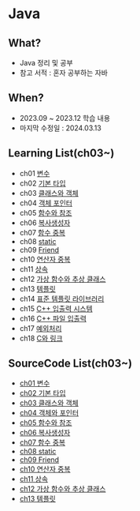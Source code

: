 # Java

## What? 
* Java 정리 및 공부
* 참고 서적 : 혼자 공부하는 자바

## When?
* 2023.09 ~ 2023.12 학습 내용
* 마지막 수정일 : 2024.03.13

## Learning List(ch03~)
* ch01 [변수](https://github.com/BangYunseo/TIL/blob/main/Language/Java/ch01_Variable.md)
* ch02 [기본 타입](https://github.com/BangYunseo/TIL/blob/main/Language/Java/ch02_PrimitiveType.md)
* ch03 [클래스와 객체](https://github.com/BangYunseo/TIL/blob/main/Cpp/ch03_ClassAndObject.md)
* ch04 [객체 포인터](https://github.com/BangYunseo/TIL/blob/main/Cpp/ch04_ObjectPointer.md)
* ch05 [함수와 참조](https://github.com/BangYunseo/TIL/blob/main/Cpp/ch05_FunctionAndReference.md)
* ch06 [복사생성자](https://github.com/BangYunseo/TIL/blob/main/Cpp/ch06_CopyConstructor.md)
* ch07 [함수 중복](https://github.com/BangYunseo/TIL/blob/main/Cpp/ch07_FunctionOverloading.md)
* ch08 [static](https://github.com/BangYunseo/TIL/blob/main/Cpp/ch08_Static.md)
* ch09 [Friend](https://github.com/BangYunseo/TIL/blob/main/Cpp/ch09_Friend.md)
* ch10 [연산자 중복](https://github.com/BangYunseo/TIL/blob/main/Cpp/ch10_OperatorOverloadingFunction.md)
* ch11 [상속](https://github.com/BangYunseo/TIL/blob/main/Cpp/ch11_Inheritance.md)
* ch12 [가상 함수와 추상 클래스](https://github.com/BangYunseo/TIL/blob/main/Cpp/ch12_VirtualFunctionAndAbstractClass.md)
* ch13 [템플릿](https://github.com/BangYunseo/TIL/blob/main/Cpp/ch13_Template.md)
* ch14 [표준 템플릿 라이브러리](https://github.com/BangYunseo/TIL/blob/main/Cpp/ch14_StandardTemplateLibrary.md)
* ch15 [C++ 입출력 시스템](https://github.com/BangYunseo/TIL/blob/main/Cpp/ch15_C%2B%2BIOSystem.md)
* ch16 [C++ 파일 입출력](https://github.com/BangYunseo/TIL/blob/main/Cpp/ch16_C%2B%2BFileIO.md)
* ch17 [예외처리](https://github.com/BangYunseo/TIL/blob/main/Cpp/ch17_ExceptionHandling.md)
* ch18 [C와 링크](https://github.com/BangYunseo/TIL/blob/main/Cpp/ch18_LinkingWithC.md)

## SourceCode List(ch03~)
* [ch01 변수](https://github.com/BangYunseo/SelfStudyJava/tree/main/ch01_Variable)
* [ch02 기본 타입](https://github.com/BangYunseo/SelfStudyJava/tree/main/ch02_PrimitiveType)
* [ch03 클래스와 객체](https://github.com/BangYunseo/Basic_CPP/tree/main/ch03_ClassAndObject)
* [ch04 객체와 포인터](https://github.com/BangYunseo/Basic_CPP/tree/main/ch04_ObjectPointer)
* [ch05 함수와 참조](https://github.com/BangYunseo/Basic_CPP/tree/main/ch05_FunctionAndReference)
* [ch06 복사생성자](https://github.com/BangYunseo/Basic_CPP/tree/main/ch06_CopyConstructor)
* [ch07 함수 중복](https://github.com/BangYunseo/Basic_CPP/tree/main/ch07_FunctionOverloading)
* [ch08 static](https://github.com/BangYunseo/Basic_CPP/tree/main/ch08_Static)
* [ch09 Friend](https://github.com/BangYunseo/Basic_CPP/tree/main/ch09_Friend)
* [ch10 연산자 중복](https://github.com/BangYunseo/Basic_CPP/tree/main/ch10_OperatorOverloadingFunction)
* [ch11 상속](https://github.com/BangYunseo/Basic_CPP/tree/main/ch11_Inheritance)
* [ch12 가상 함수와 추상 클래스](https://github.com/BangYunseo/Basic_CPP/tree/main/ch12_VirtualFunctionAndAbstractClass)
* [ch13 템플릿](https://github.com/BangYunseo/Basic_CPP/tree/main/ch13_Template)
